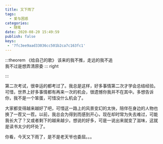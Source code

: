 ```yaml
---
title: 又下雨了
tags:
  - 爱与困惑
categories:
  - 随笔
date: 2020-08-20 15:49:59
publish: false
keys:
 - '7fc3ee9aad33036cc501b2ca7c163fc1'
---
```

:::theorem 《给自己的歌》
该来的我不推，走远的我不追  
我不过是想弄清原委
::: right

:::
<!-- more -->
第二次考试，很幸运的都考过了。我总是这样，好多事情第二次才学会总结经验。可惜，世界上好多事情都有再来一次的机会，很遗憾你我并不在其中。多想告诉你，我不是一个笨蛋，可惜没什么机会了。

大家都变得越来越好了吧，可惜这一路上的风景变幻的太快，陪伴在身边的人物也换了一茬又一茬。以前，我总会为得到而感到开心，现在却时常为失去难过，可能我长大了？又或者剩下的越来越少。想说的好多，可是一说出来就变了滋味，这就是读书太少的坏处了。

你看，今天又下雨了，是不是老天爷也委屈。。。
